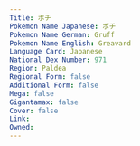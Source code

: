 ```yaml
---
﻿Title: ボチ
Pokemon Name Japanese: ボチ
Pokemon Name German: Gruff
Pokemon Name English: Greavard
Language Card: Japanese
National Dex Number: 971
Region: Paldea
Regional Form: false
Additional Form: false
Mega: false
Gigantamax: false
Cover: false
Link: 
Owned: 
---
```


